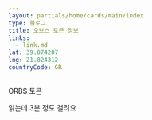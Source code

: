```yaml
---
layout: partials/home/cards/main/index
type: 블로그
title: 오브스 토큰 정보
links:
  - link.md
lat: 39.074207
lng: 21.824312
countryCode: GR
---
```


ORBS 토큰

읽는데 3분 정도 걸려요
